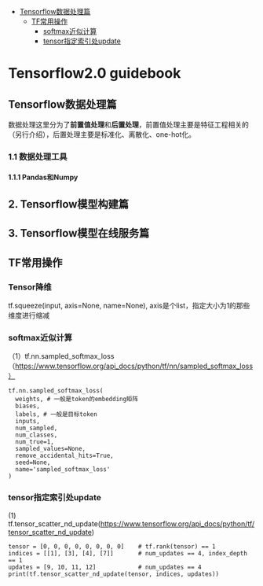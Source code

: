 - [Tensorflow数据处理篇](#Tensorflow数据处理篇) <br/>
  - [TF常用操作](#TF常用操作) <br/>
    - [softmax近似计算](#softmax近似计算) <br/>
    - [tensor指定索引处update](#tensor指定索引处update) <br/>

# Tensorflow2.0 guidebook

## Tensorflow数据处理篇
数据处理这里分为了**前置值处理**和**后置处理**，前置值处理主要是特征工程相关的（另行介绍），后置处理主要是标准化、离散化、one-hot化。
### 1.1 数据处理工具
#### 1.1.1 Pandas和Numpy
## 2. Tensorflow模型构建篇
## 3. Tensorflow模型在线服务篇
## TF常用操作
### Tensor降维
  tf.squeeze(input, axis=None, name=None), axis是个list，指定大小为1的那些维度进行缩减
### softmax近似计算
（1）tf.nn.sampled_softmax_loss（https://www.tensorflow.org/api_docs/python/tf/nn/sampled_softmax_loss）
  ```
  tf.nn.sampled_softmax_loss(
    weights, # 一般是token的embedding矩阵
    biases,
    labels, # 一般是目标token
    inputs,
    num_sampled,
    num_classes,
    num_true=1,
    sampled_values=None,
    remove_accidental_hits=True,
    seed=None,
    name='sampled_softmax_loss'
)
```

### tensor指定索引处update
(1) tf.tensor_scatter_nd_update(https://www.tensorflow.org/api_docs/python/tf/tensor_scatter_nd_update)
```
tensor = [0, 0, 0, 0, 0, 0, 0, 0]    # tf.rank(tensor) == 1
indices = [[1], [3], [4], [7]]       # num_updates == 4, index_depth == 1
updates = [9, 10, 11, 12]            # num_updates == 4
print(tf.tensor_scatter_nd_update(tensor, indices, updates))
```



















    
